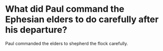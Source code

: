 # What did Paul command the Ephesian elders to do carefully after his departure?

Paul commanded the elders to shepherd the flock carefully.
